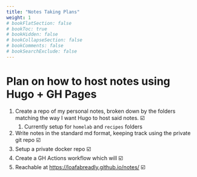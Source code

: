 ```yaml
---
title: "Notes Taking Plans"
weight: 1
# bookFlatSection: false
# bookToc: true
# bookHidden: false
# bookCollapseSection: false
# bookComments: false
# bookSearchExclude: false
---
```

# Plan on how to host notes using Hugo + GH Pages

1. Create a repo of my personal notes, broken down by the folders matching the way I want Hugo to host said notes. ☑️
    1. Currently setup for `homelab` and `recipes` folders
2. Write notes in the standard md format, keeping track using the private git repo ☑️
3. Setup a private docker repo ☑️
4. Create a GH Actions workflow which will ☑️
5. Reachable at https://loafabreadly.github.io/notes/ ☑️